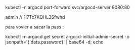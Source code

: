 kubectl -n argocd port-forward svc/argocd-server 8080:80

admin // 1l7Tc7KQHL3Sfwhd

para vovler a sacar la pass :

 kubectl -n argocd get secret argocd-initial-admin-secret -o jsonpath='{.data.password}' | base64 -d; echo